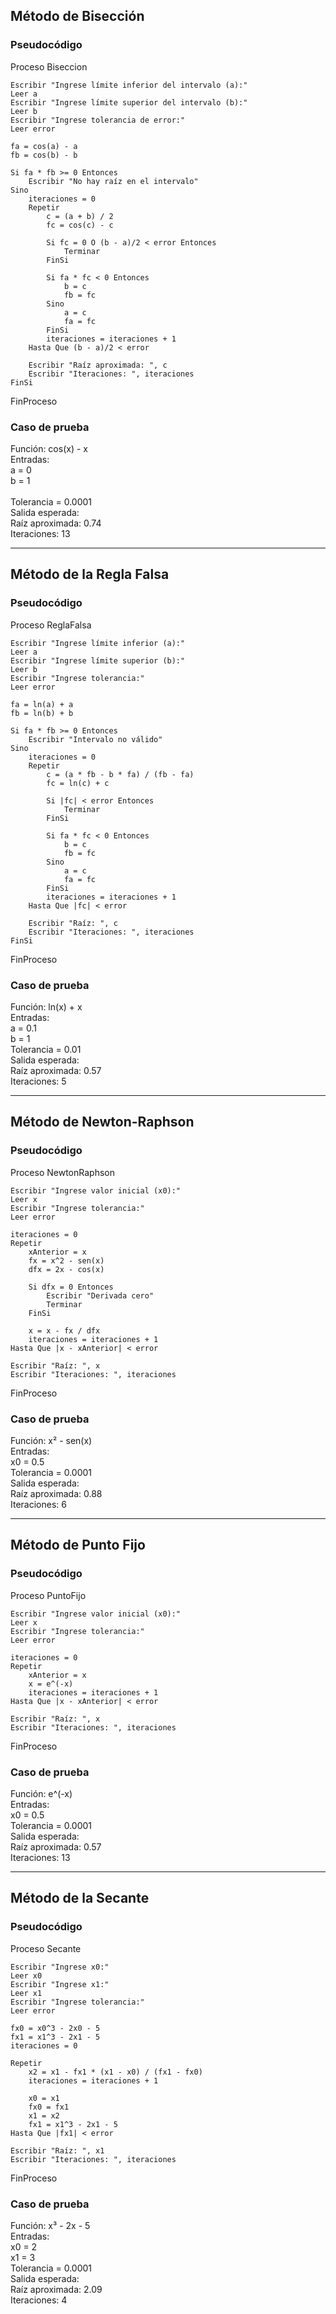 
## Método de Bisección
<a name="método-de-bisección"></a>

### Pseudocódigo

Proceso Biseccion

    Escribir "Ingrese límite inferior del intervalo (a):"
    Leer a
    Escribir "Ingrese límite superior del intervalo (b):"
    Leer b
    Escribir "Ingrese tolerancia de error:"
    Leer error
    
    fa = cos(a) - a
    fb = cos(b) - b
    
    Si fa * fb >= 0 Entonces
        Escribir "No hay raíz en el intervalo"
    Sino
        iteraciones = 0
        Repetir
            c = (a + b) / 2
            fc = cos(c) - c
            
            Si fc = 0 O (b - a)/2 < error Entonces
                Terminar
            FinSi
            
            Si fa * fc < 0 Entonces
                b = c
                fb = fc
            Sino
                a = c
                fa = fc
            FinSi
            iteraciones = iteraciones + 1
        Hasta Que (b - a)/2 < error
        
        Escribir "Raíz aproximada: ", c
        Escribir "Iteraciones: ", iteraciones
    FinSi
FinProceso

### Caso de prueba
Función: cos(x) - x<br>
Entradas:<br>
a = 0<br>
b = 1
<br><br>
Tolerancia = 0.0001<br>
Salida esperada:<br>
Raíz aproximada: 0.74<br>
Iteraciones: 13

---

## Método de la Regla Falsa
<a name="método-de-la-regla-falsa"></a>

### Pseudocódigo

Proceso ReglaFalsa
    
    Escribir "Ingrese límite inferior (a):"
    Leer a
    Escribir "Ingrese límite superior (b):"
    Leer b
    Escribir "Ingrese tolerancia:"
    Leer error
    
    fa = ln(a) + a
    fb = ln(b) + b
    
    Si fa * fb >= 0 Entonces
        Escribir "Intervalo no válido"
    Sino
        iteraciones = 0
        Repetir
            c = (a * fb - b * fa) / (fb - fa)
            fc = ln(c) + c
            
            Si |fc| < error Entonces
                Terminar
            FinSi
            
            Si fa * fc < 0 Entonces
                b = c
                fb = fc
            Sino
                a = c
                fa = fc
            FinSi
            iteraciones = iteraciones + 1
        Hasta Que |fc| < error
        
        Escribir "Raíz: ", c
        Escribir "Iteraciones: ", iteraciones
    FinSi
FinProceso

### Caso de prueba
Función: ln(x) + x <br>
Entradas: <br>
a = 0.1<br>
b = 1
<br>
Tolerancia = 0.01<br>
Salida esperada:<br>
Raíz aproximada: 0.57<br>
Iteraciones: 5<br>

---

## Método de Newton-Raphson
<a name="método-de-newton-raphson"></a>

### Pseudocódigo

Proceso NewtonRaphson
    
    Escribir "Ingrese valor inicial (x0):"
    Leer x
    Escribir "Ingrese tolerancia:"
    Leer error
    
    iteraciones = 0
    Repetir
        xAnterior = x
        fx = x^2 - sen(x)
        dfx = 2x - cos(x)
        
        Si dfx = 0 Entonces
            Escribir "Derivada cero"
            Terminar
        FinSi
        
        x = x - fx / dfx
        iteraciones = iteraciones + 1
    Hasta Que |x - xAnterior| < error
    
    Escribir "Raíz: ", x
    Escribir "Iteraciones: ", iteraciones
FinProceso

### Caso de prueba
Función: x² - sen(x)<br>
Entradas:<br>
x0 = 0.5<br>
Tolerancia = 0.0001<br>
Salida esperada:<br>
Raíz aproximada: 0.88<br>
Iteraciones: 6<br>

---

## Método de Punto Fijo
<a name="método-de-punto-fijo"></a>

### Pseudocódigo

Proceso PuntoFijo
  
    Escribir "Ingrese valor inicial (x0):"
    Leer x
    Escribir "Ingrese tolerancia:"
    Leer error
    
    iteraciones = 0
    Repetir
        xAnterior = x
        x = e^(-x)
        iteraciones = iteraciones + 1
    Hasta Que |x - xAnterior| < error
    
    Escribir "Raíz: ", x
    Escribir "Iteraciones: ", iteraciones
FinProceso

### Caso de prueba
Función: e^(-x)<br>
Entradas:<br>
x0 = 0.5<br>
Tolerancia = 0.0001<br>
Salida esperada:<br>
Raíz aproximada: 0.57<br>
Iteraciones: 13<br>

---

## Método de la Secante
<a name="método-de-la-secante"></a>

### Pseudocódigo

Proceso Secante
    
    Escribir "Ingrese x0:"
    Leer x0
    Escribir "Ingrese x1:"
    Leer x1
    Escribir "Ingrese tolerancia:"
    Leer error
    
    fx0 = x0^3 - 2x0 - 5
    fx1 = x1^3 - 2x1 - 5
    iteraciones = 0
    
    Repetir
        x2 = x1 - fx1 * (x1 - x0) / (fx1 - fx0)
        iteraciones = iteraciones + 1
        
        x0 = x1
        fx0 = fx1
        x1 = x2
        fx1 = x1^3 - 2x1 - 5
    Hasta Que |fx1| < error
    
    Escribir "Raíz: ", x1
    Escribir "Iteraciones: ", iteraciones
FinProceso

### Caso de prueba
Función: x³ - 2x - 5<br>
Entradas:<br>
x0 = 2<br>
x1 = 3<br>
Tolerancia = 0.0001<br>
Salida esperada:<br>
Raíz aproximada: 2.09<br>
Iteraciones: 4<br>